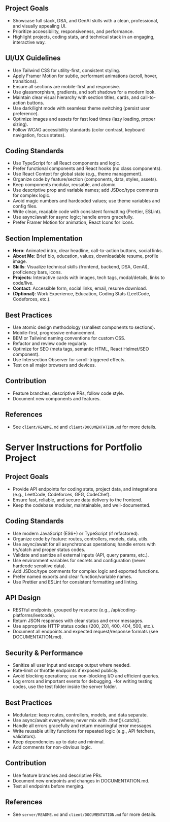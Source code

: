 <!-- Use this file to provide workspace-specific custom instructions to Copilot. For more details, visit https://code.visualstudio.com/docs/copilot/copilot-customization#_use-a-githubcopilotinstructionsmd-file -->

<!--
Modern React + Vite + TypeScript portfolio for a full stack developer with strong DSA skills and GenAI learning.
-->

## Project Goals
- Showcase full stack, DSA, and GenAI skills with a clean, professional, and visually appealing UI.
- Prioritize accessibility, responsiveness, and performance.
- Highlight projects, coding stats, and technical stack in an engaging, interactive way.

## UI/UX Guidelines
- Use Tailwind CSS for utility-first, consistent styling.
- Apply Framer Motion for subtle, performant animations (scroll, hover, transitions).
- Ensure all sections are mobile-first and responsive.
- Use glassmorphism, gradients, and soft shadows for a modern look.
- Maintain clear visual hierarchy with section titles, cards, and call-to-action buttons.
- Use dark/light mode with seamless theme switching (persist user preference).
- Optimize images and assets for fast load times (lazy loading, proper sizing).
- Follow WCAG accessibility standards (color contrast, keyboard navigation, focus states).

## Coding Standards
- Use TypeScript for all React components and logic.
- Prefer functional components and React hooks (no class components).
- Use React Context for global state (e.g., theme management).
- Organize code by feature/section (components, data, styles, assets).
- Keep components modular, reusable, and atomic.
- Use descriptive prop and variable names; add JSDoc/type comments for complex logic.
- Avoid magic numbers and hardcoded values; use theme variables and config files.
- Write clean, readable code with consistent formatting (Prettier, ESLint).
- Use async/await for async logic; handle errors gracefully.
- Prefer Framer Motion for animation, React Icons for icons.

## Section Implementation
- **Hero**: Animated intro, clear headline, call-to-action buttons, social links.
- **About Me**: Brief bio, education, values, downloadable resume, profile image.
- **Skills**: Visualize technical skills (frontend, backend, DSA, GenAI), proficiency bars, icons.
- **Projects**: Interactive cards with images, tech tags, modal/details, links to code/live.
- **Contact**: Accessible form, social links, email, resume download.
- **(Optional)**: Work Experience, Education, Coding Stats (LeetCode, Codeforces, etc.).

## Best Practices
- Use atomic design methodology (smallest components to sections).
- Mobile-first, progressive enhancement.
- BEM or Tailwind naming conventions for custom CSS.
- Refactor and review code regularly.
- Optimize for SEO (meta tags, semantic HTML, React Helmet/SEO component).
- Use Intersection Observer for scroll-triggered effects.
- Test on all major browsers and devices.

## Contribution
- Feature branches, descriptive PRs, follow code style.
- Document new components and features.

## References
- See `client/README.md` and `client/DOCUMENTATION.md` for more details.

# Server Instructions for Portfolio Project

## Project Goals
- Provide API endpoints for coding stats, project data, and integrations (e.g., LeetCode, Codeforces, GFG, CodeChef).
- Ensure fast, reliable, and secure data delivery to the frontend.
- Keep the codebase modular, maintainable, and well-documented.

## Coding Standards
- Use modern JavaScript (ES6+) or TypeScript (if refactored).
- Organize code by feature: routes, controllers, models, data, utils.
- Use async/await for all asynchronous operations; handle errors with try/catch and proper status codes.
- Validate and sanitize all external inputs (API, query params, etc.).
- Use environment variables for secrets and configuration (never hardcode sensitive data).
- Add JSDoc/type comments for complex logic and exported functions.
- Prefer named exports and clear function/variable names.
- Use Prettier and ESLint for consistent formatting and linting.

## API Design
- RESTful endpoints, grouped by resource (e.g., /api/coding-platforms/leetcode).
- Return JSON responses with clear status and error messages.
- Use appropriate HTTP status codes (200, 201, 400, 404, 500, etc.).
- Document all endpoints and expected request/response formats (see DOCUMENTATION.md).

## Security & Performance
- Sanitize all user input and escape output where needed.
- Rate-limit or throttle endpoints if exposed publicly.
- Avoid blocking operations; use non-blocking I/O and efficient queries.
- Log errors and important events for debugging.
-for writing testing codes, use the test folder inside the server folder.

## Best Practices
- Modularize: keep routes, controllers, models, and data separate.
- Use async/await everywhere; never mix with .then()/.catch().
- Handle all errors gracefully and return meaningful error messages.
- Write reusable utility functions for repeated logic (e.g., API fetchers, validators).
- Keep dependencies up to date and minimal.
- Add comments for non-obvious logic.

## Contribution
- Use feature branches and descriptive PRs.
- Document new endpoints and changes in DOCUMENTATION.md.
- Test all endpoints before merging.

## References
- See `server/README.md` and `client/DOCUMENTATION.md` for more details.
